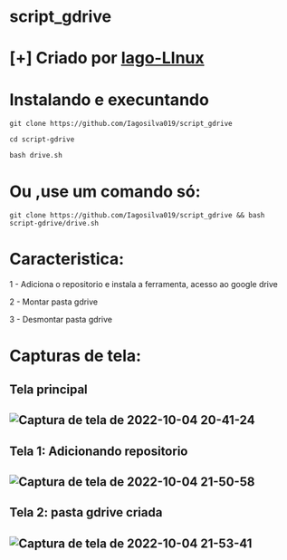 # script_gdrive

# [+] Criado por <a href ="https://github.com/Iagosilva019/" > Iago-LInux <a />

# Instalando e execuntando

 ```git clone https://github.com/Iagosilva019/script_gdrive```
 
 ```cd script-gdrive```
 
 ```bash drive.sh```
# Ou ,use um comando só:

```git clone https://github.com/Iagosilva019/script_gdrive && bash script-gdrive/drive.sh```
 
# Caracteristica:
1 - Adiciona o repositorio e instala a ferramenta, acesso ao  google drive
 
 2 - Montar pasta gdrive
 
 3 - Desmontar pasta gdrive
 

 # Capturas de tela:
  <h2>  Tela principal  <h2> 
 
 ![Captura de tela de 2022-10-04 20-41-24](https://user-images.githubusercontent.com/92806149/193954226-41142e79-d0d6-4070-bd1a-e723938dbd10.png)

   <h2> Tela 1: Adicionando repositorio  <h2> 
  
  ![Captura de tela de 2022-10-04 21-50-58](https://user-images.githubusercontent.com/92806149/193956286-aca21a78-1242-454e-9a5d-e741dc8143d5.png)

   <h2>Tela 2: pasta gdrive criada <h2> 
 
 ![Captura de tela de 2022-10-04 21-53-41](https://user-images.githubusercontent.com/92806149/193956459-32dfd48d-d7e2-406f-9db8-4dabdd153d28.png)
